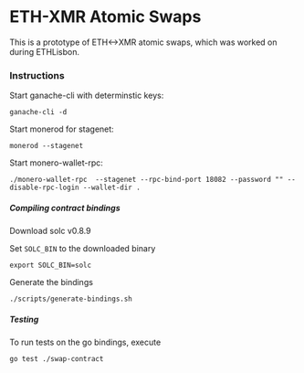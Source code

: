 # ETH-XMR Atomic Swaps

This is a prototype of ETH<->XMR atomic swaps, which was worked on during ETHLisbon.

### Instructions

Start ganache-cli with determinstic keys:
```
ganache-cli -d
```

Start monerod for stagenet:
```
monerod --stagenet
```

Start monero-wallet-rpc:
```
./monero-wallet-rpc  --stagenet --rpc-bind-port 18082 --password "" --disable-rpc-login --wallet-dir .
```

##### Compiling contract bindings

Download solc v0.8.9

Set `SOLC_BIN` to the downloaded binary
```
export SOLC_BIN=solc
```


Generate the bindings
```
./scripts/generate-bindings.sh
```

##### Testing
To run tests on the go bindings, execute
```
go test ./swap-contract
```

